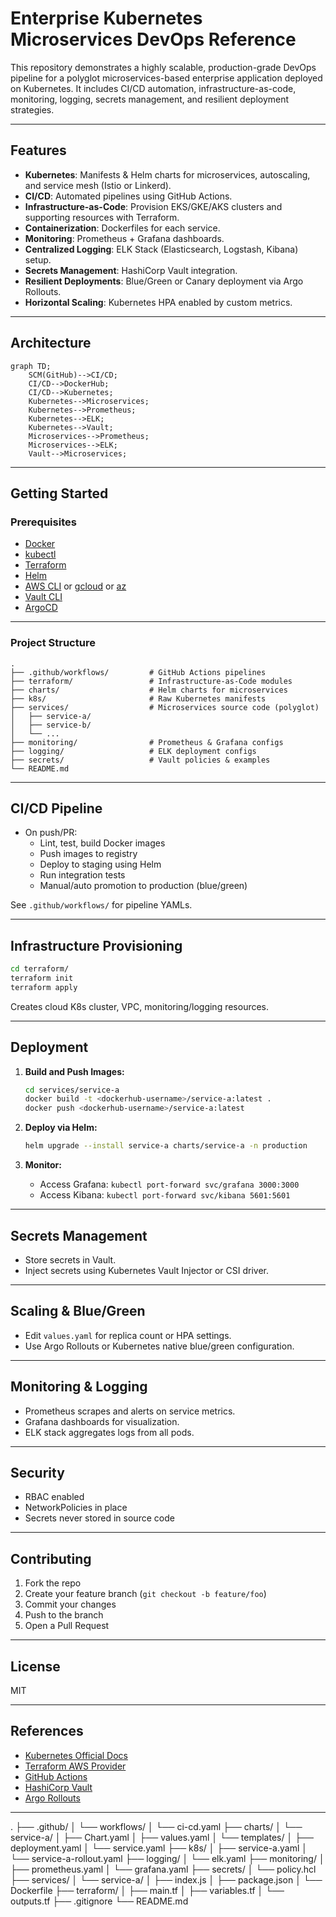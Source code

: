 # Enterprise Kubernetes Microservices DevOps Reference

This repository demonstrates a highly scalable, production-grade DevOps pipeline for a polyglot microservices-based enterprise application deployed on Kubernetes. It includes CI/CD automation, infrastructure-as-code, monitoring, logging, secrets management, and resilient deployment strategies.

---

## Features

- **Kubernetes**: Manifests & Helm charts for microservices, autoscaling, and service mesh (Istio or Linkerd).
- **CI/CD**: Automated pipelines using GitHub Actions.
- **Infrastructure-as-Code**: Provision EKS/GKE/AKS clusters and supporting resources with Terraform.
- **Containerization**: Dockerfiles for each service.
- **Monitoring**: Prometheus + Grafana dashboards.
- **Centralized Logging**: ELK Stack (Elasticsearch, Logstash, Kibana) setup.
- **Secrets Management**: HashiCorp Vault integration.
- **Resilient Deployments**: Blue/Green or Canary deployment via Argo Rollouts.
- **Horizontal Scaling**: Kubernetes HPA enabled by custom metrics.

---

## Architecture

```mermaid
graph TD;
    SCM(GitHub)-->CI/CD;
    CI/CD-->DockerHub;
    CI/CD-->Kubernetes;
    Kubernetes-->Microservices;
    Kubernetes-->Prometheus;
    Kubernetes-->ELK;
    Kubernetes-->Vault;
    Microservices-->Prometheus;
    Microservices-->ELK;
    Vault-->Microservices;
```

---

## Getting Started

### Prerequisites

- [Docker](https://www.docker.com/)
- [kubectl](https://kubernetes.io/docs/tasks/tools/)
- [Terraform](https://www.terraform.io/)
- [Helm](https://helm.sh/)
- [AWS CLI](https://aws.amazon.com/cli/) or [gcloud](https://cloud.google.com/sdk) or [az](https://docs.microsoft.com/en-us/cli/azure/install-azure-cli)
- [Vault CLI](https://developer.hashicorp.com/vault/docs/install)
- [ArgoCD](https://argo-cd.readthedocs.io/en/stable/getting_started/)

---

### Project Structure

```
.
├── .github/workflows/         # GitHub Actions pipelines
├── terraform/                 # Infrastructure-as-Code modules
├── charts/                    # Helm charts for microservices
├── k8s/                       # Raw Kubernetes manifests
├── services/                  # Microservices source code (polyglot)
│   ├── service-a/
│   ├── service-b/
│   └── ...
├── monitoring/                # Prometheus & Grafana configs
├── logging/                   # ELK deployment configs
├── secrets/                   # Vault policies & examples
└── README.md
```

---

## CI/CD Pipeline

- On push/PR:
  - Lint, test, build Docker images
  - Push images to registry
  - Deploy to staging using Helm
  - Run integration tests
  - Manual/auto promotion to production (blue/green)

See `.github/workflows/` for pipeline YAMLs.

---

## Infrastructure Provisioning

```bash
cd terraform/
terraform init
terraform apply
```
Creates cloud K8s cluster, VPC, monitoring/logging resources.

---

## Deployment

1. **Build and Push Images:**
    ```bash
    cd services/service-a
    docker build -t <dockerhub-username>/service-a:latest .
    docker push <dockerhub-username>/service-a:latest
    ```

2. **Deploy via Helm:**
    ```bash
    helm upgrade --install service-a charts/service-a -n production
    ```

3. **Monitor:**
    - Access Grafana: `kubectl port-forward svc/grafana 3000:3000`
    - Access Kibana: `kubectl port-forward svc/kibana 5601:5601`

---

## Secrets Management

- Store secrets in Vault.
- Inject secrets using Kubernetes Vault Injector or CSI driver.

---

## Scaling & Blue/Green

- Edit `values.yaml` for replica count or HPA settings.
- Use Argo Rollouts or Kubernetes native blue/green configuration.

---

## Monitoring & Logging

- Prometheus scrapes and alerts on service metrics.
- Grafana dashboards for visualization.
- ELK stack aggregates logs from all pods.

---

## Security

- RBAC enabled
- NetworkPolicies in place
- Secrets never stored in source code

---

## Contributing

1. Fork the repo
2. Create your feature branch (`git checkout -b feature/foo`)
3. Commit your changes
4. Push to the branch
5. Open a Pull Request

---

## License

MIT

---

## References

- [Kubernetes Official Docs](https://kubernetes.io/docs/)
- [Terraform AWS Provider](https://registry.terraform.io/providers/hashicorp/aws/latest/docs)
- [GitHub Actions](https://docs.github.com/en/actions)
- [HashiCorp Vault](https://www.vaultproject.io/)
- [Argo Rollouts](https://argoproj.github.io/argo-rollouts/)

---



.
├── .github/
│   └── workflows/
│       └── ci-cd.yaml
├── charts/
│   └── service-a/
│       ├── Chart.yaml
│       ├── values.yaml
│       └── templates/
│           ├── deployment.yaml
│           └── service.yaml
├── k8s/
│   ├── service-a.yaml
│   └── service-a-rollout.yaml
├── logging/
│   └── elk.yaml
├── monitoring/
│   ├── prometheus.yaml
│   └── grafana.yaml
├── secrets/
│   └── policy.hcl
├── services/
│   └── service-a/
│       ├── index.js
│       ├── package.json
│       └── Dockerfile
├── terraform/
│   ├── main.tf
│   ├── variables.tf
│   └── outputs.tf
├── .gitignore
└── README.md